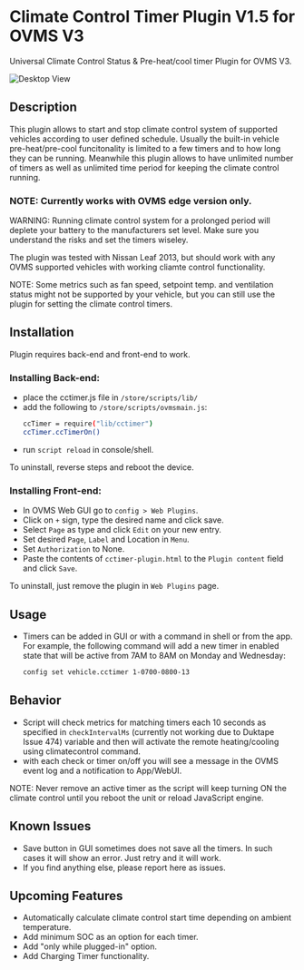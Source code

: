 # Climate Control Timer Plugin V1.5 for OVMS V3
Universal Climate Control Status & Pre-heat/cool timer Plugin for OVMS V3.

![Desktop View](readme_images/cctimer_gui.png)


## Description
This plugin allows to start and stop climate control system of supported vehicles according to user defined schedule. Usually the built-in vehicle pre-heat/pre-cool funcitonality is limited to a few timers and to how long they can be running. Meanwhile this plugin allows to have unlimited number of timers as well as unlimited time period for keeping the climate control running.

### NOTE: Currently works with OVMS edge version only.

WARNING: Running climate control system for a prolonged period will deplete your battery to the manufacturers set level. Make sure you understand the risks and set the timers wiseley.

The plugin was tested with Nissan Leaf 2013, but should work with any OVMS supported vehicles with working cliamte control functionality.

NOTE: Some metrics such as fan speed, setpoint temp. and ventilation status might not be supported by your vehicle, but you can still use the plugin for setting the climate control timers.

## Installation

Plugin requires back-end and front-end to work.
### Installing Back-end:
- place the cctimer.js file in `/store/scripts/lib/`
- add the following to `/store/scripts/ovmsmain.js`:
  ```bash
  ccTimer = require("lib/cctimer")
  ccTimer.ccTimerOn()
  ```
- run `script reload` in console/shell.

To uninstall, reverse steps and reboot the device.

### Installing Front-end:
- In OVMS Web GUI go to `config > Web Plugins`.
- Click on `+` sign, type the desired name and click save.
- Select `Page` as type and click `Edit` on your new entry.
- Set desired `Page`, `Label` and Location in `Menu`.
- Set `Authorization` to None.
- Paste the contents of `cctimer-plugin.html` to the `Plugin content` field and click `Save`.

To uninstall, just remove the plugin in `Web Plugins` page.

## Usage 
- Timers can be added in GUI or with a command in shell or from the app. For example, the following command will add a new timer in enabled state that will be active from 7AM to 8AM on Monday and Wednesday:
  ```bash
  config set vehicle.cctimer 1-0700-0800-13
  ```

## Behavior
- Script will check metrics for matching timers each 10 seconds as specified in `checkIntervalMs` (currently not working due to Duktape Issue 474) variable and then will activate the remote heating/cooling using climatecontrol command. 
- with each check or timer on/off you will see a message in the OVMS event log and a notification to App/WebUI.

NOTE: Never remove an active timer as the script will keep turning ON the climate control until you reboot the unit or reload JavaScript engine.

## Known Issues
- Save button in GUI sometimes does not save all the timers. In such cases it will show an error. Just retry and it will work.
- If you find anything else, please report here as issues.

## Upcoming Features
- Automatically calculate climate control start time depending on ambient temperature.
- Add minimum SOC as an option for each timer.
- Add "only while plugged-in" option.
- Add Charging Timer functionality.
